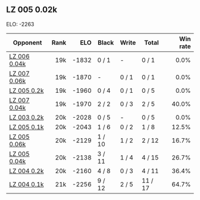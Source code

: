 ## LZ 005 0.02k ##

ELO: -2263

Opponent | Rank | ELO | Black | Write | Total | Win rate
---------|-----:|----:|-------|-------|-------|-------:
[LZ 006 0.04k](LZ%20006%200.04k.md) | 19k | -1832 | 0 / 1 | - | 0 / 1 | 0.0%
[LZ 007 0.06k](LZ%20007%200.06k.md) | 19k | -1870 | - | 0 / 1 | 0 / 1 | 0.0%
[LZ 005 0.2k](LZ%20005%200.2k.md) | 19k | -1960 | 0 / 4 | 0 / 1 | 0 / 5 | 0.0%
[LZ 007 0.04k](LZ%20007%200.04k.md) | 19k | -1970 | 2 / 2 | 0 / 3 | 2 / 5 | 40.0%
[LZ 003 0.2k](LZ%20003%200.2k.md) | 20k | -2028 | 0 / 5 | - | 0 / 5 | 0.0%
[LZ 005 0.1k](LZ%20005%200.1k.md) | 20k | -2043 | 1 / 6 | 0 / 2 | 1 / 8 | 12.5%
[LZ 005 0.06k](LZ%20005%200.06k.md) | 20k | -2129 | 1 / 10 | 1 / 2 | 2 / 12 | 16.7%
[LZ 005 0.04k](LZ%20005%200.04k.md) | 20k | -2138 | 3 / 11 | 1 / 4 | 4 / 15 | 26.7%
[LZ 004 0.2k](LZ%20004%200.2k.md) | 20k | -2160 | 4 / 8 | 0 / 3 | 4 / 11 | 36.4%
[LZ 004 0.1k](LZ%20004%200.1k.md) | 21k | -2256 | 9 / 12 | 2 / 5 | 11 / 17 | 64.7%
